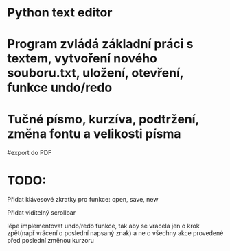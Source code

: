 # Python text editor

# Program zvládá základní práci s textem, vytvoření nového souboru.txt, uložení, otevření, funkce undo/redo
# Tučné písmo, kurzíva, podtržení, změna fontu a velikosti písma
#export do PDF

# TODO:
 Přidat klávesové zkratky pro funkce: open, save, new
 
 Přidat viditelný scrollbar
 
 lépe implementovat undo/redo funkce, tak aby se vracela jen o krok zpět(např vrácení o poslední napsaný znak) a ne o všechny akce provedené před poslední změnou kurzoru
